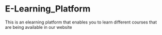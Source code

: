 # E-Learning_Platform
 This is an elearning platform that enables you to learn different courses that are being available in our website
